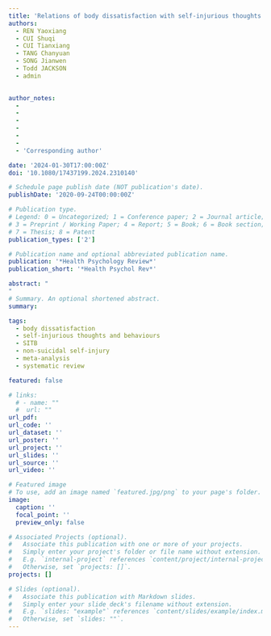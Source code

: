 ```yaml
---
title: 'Relations of body dissatisfaction with self-injurious thoughts and behaviours in clinical and non-clinical samples: a meta-analysis of studies published between 1995 and 2022'
authors:
  - REN Yaoxiang
  - CUI Shuqi
  - CUI Tianxiang
  - TANG Chanyuan
  - SONG Jianwen
  - Todd JACKSON
  - admin
 

author_notes:
  - 
  - 
  - 
  -
  - 
  -
  - 'Corresponding author'

date: '2024-01-30T17:00:00Z'
doi: '10.1080/17437199.2024.2310140'

# Schedule page publish date (NOT publication's date).
publishDate: '2020-09-24T00:00:00Z'

# Publication type.
# Legend: 0 = Uncategorized; 1 = Conference paper; 2 = Journal article;
# 3 = Preprint / Working Paper; 4 = Report; 5 = Book; 6 = Book section;
# 7 = Thesis; 8 = Patent
publication_types: ['2']

# Publication name and optional abbreviated publication name.
publication: '*Health Psychology Review*'
publication_short: '*Health Psychol Rev*'

abstract: "
"
# Summary. An optional shortened abstract.
summary: 

tags:
  - body dissatisfaction
  - self-injurious thoughts and behaviours
  - SITB
  - non-suicidal self-injury
  - meta-analysis
  - systematic review

featured: false

# links:
  # - name: ""
  #  url: ""
url_pdf: 
url_code: ''
url_dataset: ''
url_poster: ''
url_project: ''
url_slides: ''
url_source: ''
url_video: ''

# Featured image
# To use, add an image named `featured.jpg/png` to your page's folder.
image:
  caption: ''
  focal_point: ''
  preview_only: false

# Associated Projects (optional).
#   Associate this publication with one or more of your projects.
#   Simply enter your project's folder or file name without extension.
#   E.g. `internal-project` references `content/project/internal-project/index.md`.
#   Otherwise, set `projects: []`.
projects: []

# Slides (optional).
#   Associate this publication with Markdown slides.
#   Simply enter your slide deck's filename without extension.
#   E.g. `slides: "example"` references `content/slides/example/index.md`.
#   Otherwise, set `slides: ""`.
---
```

